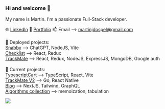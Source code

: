 <div>

### Hi and welcome 👋

My name is Martin. I'm a passionate Full-Stack developer.

🌐 [LinkedIn](https://www.linkedin.com/in/martindospel/)   💫 [Portfolio](https://martindospel.netlify.app/)   📫 Email --> martinjdospel@gmail.com <br/>
<br/>
     🔭 Deployed projects: <br/>
     [Snabby](https://snabby.vercel.app/) --> ChatGPT, NodeJS, Vite <br/> 
     [Checklist](https://todo-app-martindospel.vercel.app/) --> React, Redux <br/>
     [TrackMate](https://track-mate.netlify.app/) --> React, Redux, NodeJS, ExpressJS, MongoDB, Google auth <br/>
     <br/>
     🌱 Current projects: <br/>
     [TypescriptCart](https://github.com/martindospel/typescriptCart) --> TypeScript, React, Vite <br/>
     [TrackMate V2](https://github.com/sayedmurtaza24/trackmatev2) --> Go, React Native <br/>
     [Blog](https://github.com/martindospel/Blog) --> NextJS, Tailwind, GraphQL <br/>
     [Algorithms collection](https://github.com/martindospel/algorithms) --> memoization, tabulation

<img src="https://github-readme-stats.vercel.app/api/top-langs?username=martindospel&layout=compact"/>
</div>
